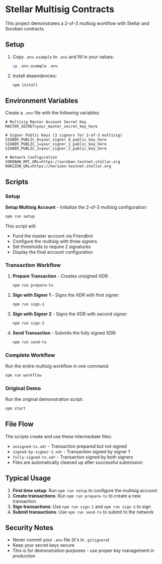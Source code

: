 # Stellar Multisig Contracts

This project demonstrates a 2-of-3 multisig workflow with Stellar and Soroban contracts.

## Setup

1. Copy `.env.example` to `.env` and fill in your values:
   ```bash
   cp .env.example .env
   ```

2. Install dependencies:
   ```bash
   npm install
   ```

## Environment Variables

Create a `.env` file with the following variables:

```env
# Multisig Master Account Secret Key
MASTER_SECRET=your_master_secret_key_here

# Signer Public Keys (3 signers for 2-of-3 multisig)
SIGNER_PUBLIC_0=your_signer_0_public_key_here
SIGNER_PUBLIC_1=your_signer_1_public_key_here
SIGNER_PUBLIC_2=your_signer_2_public_key_here

# Network Configuration
SOROBAN_RPC_URL=https://soroban-testnet.stellar.org
HORIZON_URL=https://horizon-testnet.stellar.org
```

## Scripts

### Setup

**Setup Multisig Account** - Initialize the 2-of-3 multisig configuration:
```bash
npm run setup
```

This script will:
- Fund the master account via Friendbot
- Configure the multisig with three signers
- Set thresholds to require 2 signatures
- Display the final account configuration

### Transaction Workflow

1. **Prepare Transaction** - Creates unsigned XDR:
   ```bash
   npm run prepare-tx
   ```

2. **Sign with Signer 1** - Signs the XDR with first signer:
   ```bash
   npm run sign-1
   ```

3. **Sign with Signer 2** - Signs the XDR with second signer:
   ```bash
   npm run sign-2
   ```

4. **Send Transaction** - Submits the fully signed XDR:
   ```bash
   npm run send-tx
   ```

### Complete Workflow

Run the entire multisig workflow in one command:
```bash
npm run workflow
```

### Original Demo

Run the original demonstration script:
```bash
npm start
```

## File Flow

The scripts create and use these intermediate files:
- `unsigned-tx.xdr` - Transaction prepared but not signed
- `signed-by-signer-1.xdr` - Transaction signed by signer 1
- `fully-signed-tx.xdr` - Transaction signed by both signers
- Files are automatically cleaned up after successful submission

## Typical Usage

1. **First time setup**: Run `npm run setup` to configure the multisig account
2. **Create transactions**: Run `npm run prepare-tx` to create a new transaction
3. **Sign transactions**: Use `npm run sign-1` and `npm run sign-2` to sign
4. **Submit transactions**: Use `npm run send-tx` to submit to the network

## Security Notes

- Never commit your `.env` file (it's in `.gitignore`)
- Keep your secret keys secure
- This is for demonstration purposes - use proper key management in production
